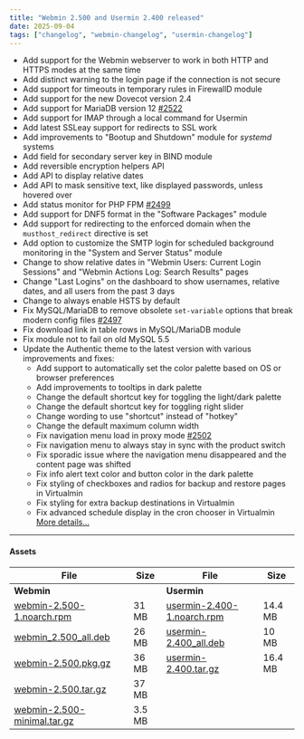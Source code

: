 ```yaml
---
title: "Webmin 2.500 and Usermin 2.400 released"
date: 2025-09-04
tags: ["changelog", "webmin-changelog", "usermin-changelog"]
---
```


* Add support for the Webmin webserver to work in both HTTP and HTTPS modes at the same time
* Add distinct warning to the login page if the connection is not secure
* Add support for timeouts in temporary rules in FirewallD module
* Add support for the new Dovecot version 2.4
* Add support for MariaDB version 12 [#2522](https://github.com/webmin/webmin/issues/2522)
* Add support for IMAP through a local command for Usermin
* Add latest SSLeay support for redirects to SSL work
* Add improvements to "Bootup and Shutdown" module for _systemd_ systems
* Add field for secondary server key in BIND module
* Add reversible encryption helpers API
* Add API to display relative dates
* Add API to mask sensitive text, like displayed passwords, unless hovered over
* Add status monitor for PHP FPM [#2499](https://github.com/webmin/webmin/issues/2499)
* Add support for DNF5 format in the "Software Packages" module
* Add support for redirecting to the enforced domain when the `musthost_redirect` directive is set
* Add option to customize the SMTP login for scheduled background monitoring in the "System and Server Status" module
* Change to show relative dates in "Webmin Users: Current Login Sessions" and "Webmin Actions Log: Search Results" pages
* Change "Last Logins" on the dashboard to show usernames, relative dates, and all users from the past 3 days
* Change to always enable HSTS by default
* Fix MySQL/MariaDB to remove obsolete `set-variable` options that break modern config files [#2497](https://github.com/webmin/webmin/issues/2497)
* Fix download link in table rows in MySQL/MariaDB module
* Fix module not to fail on old MySQL 5.5
* Update the Authentic theme to the latest version with various improvements and fixes:
  - Add support to automatically set the color palette based on OS or browser preferences
  - Add improvements to tooltips in dark palette
  - Change the default shortcut key for toggling the light/dark palette
  - Change the default shortcut key for toggling right slider
  - Change wording to use "shortcut" instead of "hotkey"
  - Change the default maximum column width
  - Fix navigation menu load in proxy mode [#2502](https://github.com/webmin/webmin/issues/2502)
  - Fix navigation menu to always stay in sync with the product switch
  - Fix sporadic issue where the navigation menu disappeared and the content page was shifted
  - Fix info alert text color and button color in the dark palette
  - Fix styling of checkboxes and radios for backup and restore pages in Virtualmin
  - Fix styling for extra backup destinations in Virtualmin
  - Fix advanced schedule display in the cron chooser in Virtualmin
    [More details...](https://github.com/webmin/authentic-theme/releases/tag/25.00)

---

#### Assets

| File                       | Size | File                       | Size |
| -------------------------- | -----| -------------------------- | ---- |
| **Webmin**                 |      | **Usermin**                |      |
|[webmin-2.500-1.noarch.rpm](https://github.com/webmin/webmin/releases/download/2.500/webmin-2.500-1.noarch.rpm)     | 31 MB  |   [usermin-2.400-1.noarch.rpm](https://github.com/webmin/usermin/releases/download/2.400/usermin-2.400-1.noarch.rpm)    | 14.4 MB |
|[webmin_2.500_all.deb](https://github.com/webmin/webmin/releases/download/2.500/webmin_2.500_all.deb)               | 26 MB  |   [usermin-2.400_all.deb](https://github.com/webmin/usermin/releases/download/2.400/usermin_2.400_all.deb)              | 10 MB   |
|[webmin-2.500.pkg.gz](https://github.com/webmin/webmin/releases/download/2.500/webmin-2.500.pkg.gz)                 | 36 MB  |   [usermin-2.400.tar.gz](https://github.com/webmin/usermin/releases/download/2.400/usermin-2.400.tar.gz)                | 16.4 MB |
|[webmin-2.500.tar.gz](https://github.com/webmin/webmin/releases/download/2.500/webmin-2.500.tar.gz)                 | 37 MB  |
|[webmin-2.500-minimal.tar.gz](https://github.com/webmin/webmin/releases/download/2.500/webmin-2.500-minimal.tar.gz) | 3.5 MB |
